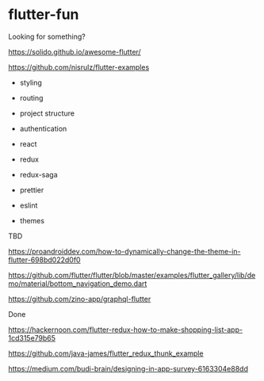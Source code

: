 # flutter-fun

Looking for something?

https://solido.github.io/awesome-flutter/

https://github.com/nisrulz/flutter-examples


* styling
* routing
* project structure
* authentication


* react
* redux
* redux-saga


* prettier
* eslint
* themes


TBD

https://proandroiddev.com/how-to-dynamically-change-the-theme-in-flutter-698bd022d0f0

https://github.com/flutter/flutter/blob/master/examples/flutter_gallery/lib/demo/material/bottom_navigation_demo.dart

https://github.com/zino-app/graphql-flutter



Done

https://hackernoon.com/flutter-redux-how-to-make-shopping-list-app-1cd315e79b65

https://github.com/java-james/flutter_redux_thunk_example

https://medium.com/budi-brain/designing-in-app-survey-6163304e88dd
